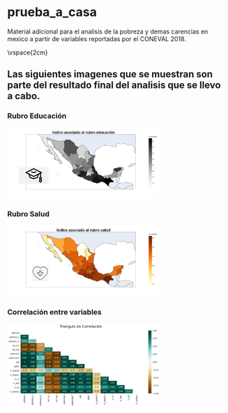# prueba_a_casa
Material adicional para el analisis de la pobreza y demas carencias en mexico a partir de variables reportadas por el CONEVAL 2018.

\vspace{2cm}


## Las siguientes imagenes que se muestran son parte del resultado final del analisis que se llevo a cabo.


### Rubro Educación 

<img src="https://github.com/VicBoxMS/prueba_a_casa/blob/main/imagenes/rubro_educacion.png" width="350">


### Rubro Salud

<img src="https://github.com/VicBoxMS/prueba_a_casa/blob/main/imagenes/rubro_salud.png" width="350">


### Correlación entre variables
<img src="https://github.com/VicBoxMS/prueba_a_casa/blob/main/imagenes/triangulocorrelacion.png" width="350">





